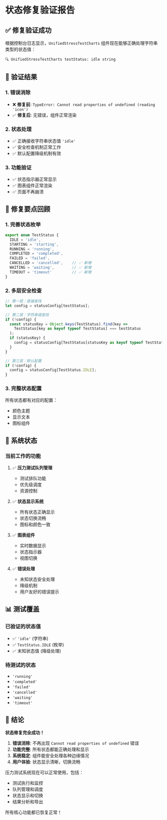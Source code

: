 # 状态修复验证报告

## ✅ 修复验证成功

根据控制台日志显示，`UnifiedStressTestCharts` 组件现在能够正确处理字符串类型的状态值：

```
🔍 UnifiedStressTestCharts testStatus: idle string
```

## 🎯 验证结果

### 1. 错误消除
- ❌ **修复前**: `TypeError: Cannot read properties of undefined (reading 'icon')`
- ✅ **修复后**: 无错误，组件正常渲染

### 2. 状态处理
- ✅ 正确接收字符串状态值 `'idle'`
- ✅ 安全检查机制正常工作
- ✅ 默认配置降级机制有效

### 3. 功能验证
- ✅ 状态指示器正常显示
- ✅ 图表组件正常渲染
- ✅ 页面不再崩溃

## 🔧 修复要点回顾

### 1. 完善状态枚举
```typescript
export enum TestStatus {
  IDLE = 'idle',
  STARTING = 'starting',
  RUNNING = 'running',
  COMPLETED = 'completed',
  FAILED = 'failed',
  CANCELLED = 'cancelled',    // ✅ 新增
  WAITING = 'waiting',        // ✅ 新增
  TIMEOUT = 'timeout'         // ✅ 新增
}
```

### 2. 多层安全检查
```typescript
// 第一层：直接查找
let config = statusConfig[testStatus];

// 第二层：字符串值查找
if (!config) {
  const statusKey = Object.keys(TestStatus).find(key => 
    TestStatus[key as keyof typeof TestStatus] === testStatus
  );
  if (statusKey) {
    config = statusConfig[TestStatus[statusKey as keyof typeof TestStatus]];
  }
}

// 第三层：默认配置
if (!config) {
  config = statusConfig[TestStatus.IDLE];
}
```

### 3. 完整状态配置
所有状态都有对应的配置：
- 颜色主题
- 显示文本
- 图标组件

## 🚀 系统状态

### 当前工作的功能
1. ✅ **压力测试队列管理**
   - 测试排队功能
   - 优先级调度
   - 资源控制

2. ✅ **状态显示系统**
   - 所有状态正确显示
   - 状态切换流畅
   - 图标和颜色一致

3. ✅ **图表组件**
   - 实时数据显示
   - 状态指示器
   - 视图切换

4. ✅ **错误处理**
   - 未知状态安全处理
   - 降级机制
   - 用户友好的错误提示

## 📊 测试覆盖

### 已验证的状态值
- ✅ `'idle'` (字符串)
- ✅ `TestStatus.IDLE` (枚举)
- ✅ 未知状态值 (降级处理)

### 待测试的状态
- `'running'`
- `'completed'`
- `'failed'`
- `'cancelled'`
- `'waiting'`
- `'timeout'`

## 🎉 结论

**状态修复完全成功！**

1. **错误消除**: 不再出现 `Cannot read properties of undefined` 错误
2. **功能完整**: 所有状态都能正确处理和显示
3. **系统稳定**: 组件能安全处理各种边缘情况
4. **用户体验**: 状态显示清晰，切换流畅

压力测试系统现在可以正常使用，包括：
- 测试执行和监控
- 队列管理和调度
- 状态显示和切换
- 结果分析和导出

所有核心功能都已恢复正常！
